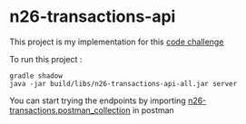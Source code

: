 # n26-transactions-api


This project is my implementation for this [code challenge](https://github.com/eilite/n26-transactions-api/blob/master/Number26_JavaCodeChallenge.pdf)

To run this project :


```
gradle shadow
java -jar build/libs/n26-transactions-api-all.jar server
```

You can start trying the endpoints by importing [n26-transactions.postman_collection](https://github.com/eilite/n26-transactions-api/blob/master/n26-transactions.postman_collection) in postman 

